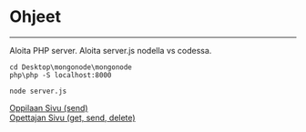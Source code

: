 # Ohjeet

---------------------------------------------------------------------------------

Aloita PHP server.
Aloita server.js nodella vs codessa.

```
cd Desktop\mongonode\mongonode
php\php -S localhost:8000
```

```
node server.js
```

[Oppilaan Sivu (send)](http://localhost:8000/front/html/student.html)  
[Opettajan Sivu (get, send, delete)](http://localhost:8000/front/html/teacher.html)
